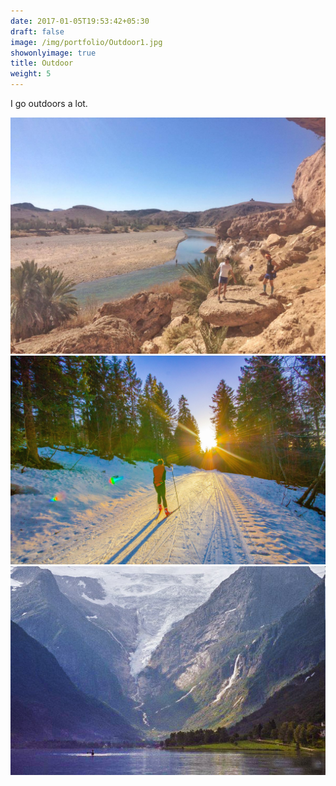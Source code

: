 ```yaml
---
date: 2017-01-05T19:53:42+05:30
draft: false
image: /img/portfolio/Outdoor1.jpg
showonlyimage: true
title: Outdoor
weight: 5
---
```


I go outdoors a lot.

<!--more-->

![](/img/portfolio/Outdoor1.jpg)
![](/img/portfolio/Outdoor2.jpg)
![](/img/portfolio/Outdoor3.jpg)
